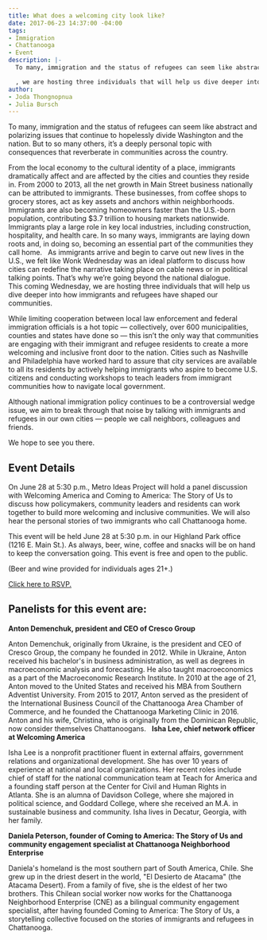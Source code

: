 ```yaml
---
title: What does a welcoming city look like?
date: 2017-06-23 14:37:00 -04:00
tags:
- Immigration
- Chattanooga
- Event
description: |-
  To many, immigration and the status of refugees can seem like abstract and polarizing issues that continue to hopelessly divide Washington and the nation. But to so many others, it’s a deeply personal topic with consequences that reverberate in communities across the country. On June 28 at 5:30pm, Metro Ideas Project will host three individuals that will help us

  , we are hosting three individuals that will help us dive deeper into how immigrants and refugees have shaped our communities. On June 28 at 5:30 p.m., Metro Ideas Project will hold a panel discussion with Welcoming America and Coming to America: The Story of Us to discuss how policymakers, community leaders and residents can work together to build more welcoming and inclusive communities. We will also hear the personal stories of two immigrants who call Chattanooga home.
author:
- Joda Thongnopnua
- Julia Bursch
---
```


To many, immigration and the status of refugees can seem like abstract and polarizing issues that continue to hopelessly divide Washington and the nation. But to so many others, it’s a deeply personal topic with consequences that reverberate in communities across the country.

From the local economy to the cultural identity of a place, immigrants dramatically affect and are affected by the cities and counties they reside in. From 2000 to 2013, all the net growth in Main Street business nationally can be attributed to immigrants. These businesses, from coffee shops to grocery stores, act as key assets and anchors within neighborhoods. Immigrants are also becoming homeowners faster than the U.S.-born population, contributing $3.7 trillion to housing markets nationwide. Immigrants play a large role in key local industries, including construction, hospitality, and health care. In so many ways, immigrants are laying down roots and, in doing so, becoming an essential part of the communities they call home.
 
As immigrants arrive and begin to carve out new lives in the U.S., we felt like Wonk Wednesday was an ideal platform to discuss how cities can redefine the narrative taking place on cable news or in political talking points. That’s why we’re going beyond the national dialogue. This coming Wednesday, we are hosting three individuals that will help us dive deeper into how immigrants and refugees have shaped our communities.

While limiting cooperation between local law enforcement and federal immigration officials is a hot topic — collectively, over 600 municipalities, counties and states have done so — this isn’t the only way that communities are engaging with their immigrant and refugee residents to create a more welcoming and inclusive front door to the nation. Cities such as Nashville and Philadelphia have worked hard to assure that city services are available to all its residents by actively helping immigrants who aspire to become U.S. citizens and conducting workshops to teach leaders from immigrant communities how to navigate local government.

Although national immigration policy continues to be a controversial wedge issue, we aim to break through that noise by talking with immigrants and refugees in our own cities — people we call neighbors, colleagues and friends.

We hope to see you there.

## Event Details

On June 28 at 5:30 p.m., Metro Ideas Project will hold a panel discussion with Welcoming America and Coming to America: The Story of Us to discuss how policymakers, community leaders and residents can work together to build more welcoming and inclusive communities. We will also hear the personal stories of two immigrants who call Chattanooga home.

This event will be held June 28 at 5:30 p.m. in our Highland Park office (1216 E. Main St.). As always, beer, wine, coffee and snacks will be on hand to keep the conversation going. This event is free and open to the public.

\(Beer and wine provided for individuals ages 21\+.)

[Click here to RSVP.](https://www.facebook.com/events/109319819622480/?acontext=%7B%22source%22%3A5%2C%22page_id_source%22%3A176974182643152%2C%22action_history%22%3A[%7B%22surface%22%3A%22page%22%2C%22mechanism%22%3A%22main_list%22%2C%22extra_data%22%3A%22%7B%5C%22page_id%5C%22%3A176974182643152%2C%5C%22tour_id%5C%22%3Anull%7D%22%7D]%2C%22has_source%22%3Atrue%7D)
 
## Panelists for this event are:

**Anton Demenchuk, president and CEO of Cresco Group**

Anton Demenchuk, originally from Ukraine, is the president and CEO of Cresco Group, the company he founded in 2012. While in Ukraine, Anton received his bachelor's in business administration, as well as degrees in macroeconomic analysis and forecasting. He also taught macroeconomics as a part of the Macroeconomic Research Institute. In 2010 at the age of 21, Anton moved to the United States and received his MBA from Southern Adventist University. From 2015 to 2017, Anton served as the president of the International Business Council of the Chattanooga Area Chamber of Commerce, and he founded the Chattanooga Marketing Clinic in 2016. Anton and his wife, Christina, who is originally from the Dominican Republic, now consider themselves Chattanoogans.
 
**Isha Lee, chief network officer at Welcoming America**

Isha Lee is a nonprofit practitioner fluent in external affairs, government relations and organizational development. She has over 10 years of experience at national and local organizations. Her recent roles include chief of staff for the national communication team at Teach for America and a founding staff person at the Center for Civil and Human Rights in Atlanta. She is an alumna of Davidson College, where she majored in political science, and Goddard College, where she received an M.A. in sustainable business and community. Isha lives in Decatur, Georgia, with her family.

**Daniela Peterson, founder of Coming to America: The Story of Us and community engagement specialist at Chattanooga Neighborhood Enterprise**

Daniela's homeland is the most southern part of South America, Chile. She grew up in the driest desert in the world, "El Desierto de Atacama" (the Atacama Desert). From a family of five, she is the eldest of her two brothers. This Chilean social worker now works for the Chattanooga Neighborhood Enterprise (CNE) as a bilingual community engagement specialist, after having founded Coming to America: The Story of Us, a storytelling collective focused on the stories of immigrants and refugees in Chattanooga.